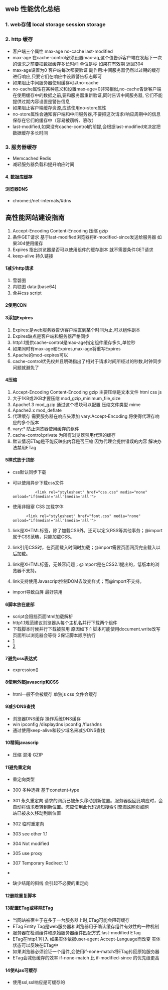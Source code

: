## web 性能优化总结
### 1. web存储  local storage  session storage
###  2. http 缓存
* 客户端三个属性 max-age no-cache last-modified
* max-age  在cache-control必须设置max-ag,这个值告诉客户端在发起下一次的请求之前要把数据缓存多长时间 单位是秒  如果在有效期 返回304
* max-age设置为0 客户端每次都要验证 副作用:中间服务器仍然以过期的缓存进行响应,只要它们在响应中设置警告标志即可
* 如果阻止中间服务器使用缓存可以no-cache
* no-cache属性在某种意义和设置max-age=0非常相似,no-cache告诉客户端在使用缓存中的数据之前,要和服务器重新验证,同时告诉中间服务器,
	它们不能提供过期内容设置是警告信息
* 如果阻止客户端缓存资源,应该使用no-store属性
* no-store属性会通知客户端和中间服务器,不要把这次请求/响应周期中的信息保存在它们的缓存中（容易被窃听、篡改）
* last-modified,如果没有cache-control的前提,会根据last-modified来决定把数据缓存多长时间

### 3. 服务器缓存
* Memcached Redis
* 减轻服务器负载和提升响应时间


#### 4. 数据库缓存



#### 浏览器DNS
* chrome://net-internals/#dns


## 高性能网站建设指南
1. Accept-Encoding Content-Encoding 压缩 gzip
2. 条件GET请求 基于last-modified浏览器将if-modified-since发送给服务器 如果304使用缓存
3. Expires 指出浏览器是否可以使用组件的缓存副本 就不需要条件GET请求
4. keep-alive 持久链接

#### 1减少http请求
1. 雪碧图
2. 内联图 data:<mediatype>[base64]<data>
3. 合并css  script

#### 2使用CDN

#### 3添加Expires
1. Expires:是web服务器告诉客户端直到某个时间为止,可以组件副本
2. Expires缺点是客户端和服务器严格同步
3. http1.1提供cache-control是max-age指定组件缓存多久,单位秒
4. 如果同时有max-age和Expires,max-age将重写Expires
5. Apache的mod-expires可以
6. cache-control优先权并且明确指出了相对于请求时间所经过的秒数,时钟同步问题就避免了


#### 4压缩
1. Accept-Encoding  Content-Encoding gzip  主要压缩是文本文件 html css js
2. 大于1KB或2KB才要压缩 mod_gzip_minimum_file_size
3. Apache1.3 mod_gzip 通过这个模块可以配置 压缩文件类型  mime
4. Apache2.x mod_deflate
5. 代理缓存 需要服务器在响应头添加 vary:Accept-Encoding 将使得代理存响应的多个版本
6. vary:*  防止浏览器使用缓存的组件
7. cache-control:private 为所有浏览器禁用代理的缓存  
8. 默认情况ETag是不能反映出内容是否压缩 因为代理会提供错误的内容 解决办法禁用ETag

#### 5样式放于顶部
* css默认同步下载

* 可以使用异步下载css文件

				<link rel="stylesheet" href="css.css" media="none" onload="if(media!='all')media='all'">

* 使用非阻塞 CSS 加载字体

			<link rel="stylesheet" href="font.css" media="none" onload="if(media!='all')media='all'">

1. link是XHTML标签，除了加载CSS外，还可以定义RSS等其他事务；@import属于CSS范畴，只能加载CSS。

2. link引用CSS时，在页面载入时同时加载；@import需要页面网页完全载入以后加载。

3. link是XHTML标签，无兼容问题；@import是在CSS2.1提出的，低版本的浏览器不支持。

4. link支持使用Javascript控制DOM去改变样式；而@import不支持。

* import导致白屏 最好禁用

#### 6脚本放在底部
* script会阻挡页面html加载解析
* http1.1规范建议浏览器从每个主机名并行下载两个组件
* 下载脚本时候并行下载被禁用 原因如下:1 脚本可能使用document.write改写页面所以浏览器会等待 2保证脚本顺序执行
* [1](https://segmentfault.com/q/1010000000640869)
* [2](http://ued.ctrip.com/blog/script-defer-and-async.html)

#### 7避免css表达式
* expression()


#### 8使用外部javascrip和CSS
* html一般不会被缓存 单独js css 文件会缓存


#### 9减少DNS查找
* 浏览器DNS缓存  操作系统DNS缓存
* win ipconfig /displaydns  ipconfig /flushdns
* 通过使用keep-alive和较少域名来减少DNS查找


#### 10精简javascrip
* 压缩 混淆 GZIP


#### 11避免重定向
* 重定向类型
* 300 多种选择 基于conetent-type
* 301 永久重定向  请求的网页已被永久移动到新位置。服务器返回此响应时，会自动将请求者转到新位置。您应使用此代码通知搜索引擎蜘蛛网页或网  
			站已被永久移动到新位置

* 302 临时重定向
* 303 see other  1.1
* 304 Not modified
* 305 use proxy
* 307 Temporary Redirect 1.1

* <meta http-equiv="refresh" content="0" url="" >

* 缺少结尾的斜线 会引起不必要的重定向

#### 12删除重复脚本



#### 13配置ETag或移除ETag
* 当网站被宿主于在多于一台服务器上时,ETag可能会阻碍缓存
* ETag Entity Tag是web服务器和浏览器用于确认缓存组件有效性的一种机制
* 服务器在检测组件和原始服务器组件匹配方式:last-modified ETag
* ETag在http1.1引入 如果实体依据user-agent Accept-Language而改变 实体状态可以反映在ETag中
* 如果浏览器必须验证一个组件,会使用if-none-match将ETag传回原始服务器
* ETag会减低缓存的效率 if-none-match 比 if-modified-since 的优先级更高


#### 14使Ajax可缓存
* 使用ssl,ssl响应是可缓存的
